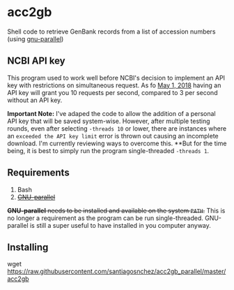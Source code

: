 # acc2gb
Shell code to retrieve GenBank records from a list of accession numbers (using [gnu-parallel](https://www.gnu.org/software/parallel/))

## NCBI API key

This program used to work well before NCBI's decision to implement an API key with restrictions on simultaneous request. As fo [May 1, 2018](https://ncbiinsights.ncbi.nlm.nih.gov/2017/11/02/new-api-keys-for-the-e-utilities/) having an API key will grant you 10 requests per second, compared to 3 per second without an API key.

**Important Note:** I've adaped the code to allow the addition of a personal API key that will be saved system-wise. However, after multiple testing rounds, even after selecting `-threads 10` or lower, there are instances where an `exceeded the API key limit` error is thrown out causing an incomplete download. I'm currently reviewing ways to overcome this. **But for the time being, it is best to simply run the program single-threaded `-threads 1`.

## Requirements

1. Bash
2. ~~[GNU-parallel](https://www.gnu.org/software/parallel/)~~

~~**GNU-parallel** needs to be installed and available on the system `PATH`.~~ This is no longer a requirement as the program can be run single-threaded. GNU-parallel is still a super useful to have installed in you computer anyway.

## Installing

wget https://raw.githubusercontent.com/santiagosnchez/acc2gb_parallel/master/acc2gb



